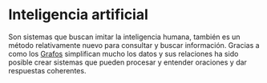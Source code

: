 # Inteligencia artificial

Son sistemas que buscan imitar la inteligencia humana, también es un método relativamente nuevo para consultar y buscar información. Gracias a como los [Grafos](..\README.md) simplifican mucho los datos y sus relaciones ha sido posible crear sistemas que pueden procesar y entender oraciones y dar respuestas coherentes.
